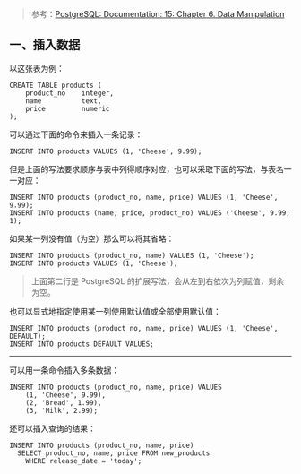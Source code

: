 > 参考：[PostgreSQL: Documentation: 15: Chapter 6. Data Manipulation](https://www.postgresql.org/docs/15/dml.html)

## 一、插入数据

以这张表为例：

```postgresql
CREATE TABLE products (
    product_no    integer,
    name          text,
    price         numeric
);
```

可以通过下面的命令来插入一条记录：

```postgresql
INSERT INTO products VALUES (1, 'Cheese', 9.99);
```

但是上面的写法要求顺序与表中列得顺序对应，也可以采取下面的写法，与表名一一对应：

```postgresql
INSERT INTO products (product_no, name, price) VALUES (1, 'Cheese', 9.99);
INSERT INTO products (name, price, product_no) VALUES ('Cheese', 9.99, 1);
```

如果某一列没有值（为空）那么可以将其省略：

```postgresql
INSERT INTO products (product_no, name) VALUES (1, 'Cheese');
INSERT INTO products VALUES (1, 'Cheese');
```

> 上面第二行是 PostgreSQL 的扩展写法，会从左到右依次为列赋值，剩余为空。

也可以显式地指定使用某一列使用默认值或全部使用默认值：

```postgresql
INSERT INTO products (product_no, name, price) VALUES (1, 'Cheese', DEFAULT);
INSERT INTO products DEFAULT VALUES;
```

---

可以用一条命令插入多条数据：

```postgresql
INSERT INTO products (product_no, name, price) VALUES
    (1, 'Cheese', 9.99),
    (2, 'Bread', 1.99),
    (3, 'Milk', 2.99);
```

还可以插入查询的结果：

```postgresql
INSERT INTO products (product_no, name, price)
  SELECT product_no, name, price FROM new_products
    WHERE release_date = 'today';
```

